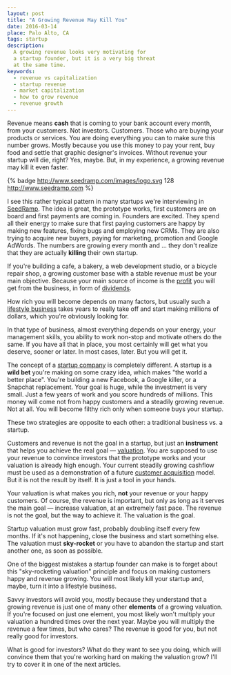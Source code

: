 ```yaml
---
layout: post
title: "A Growing Revenue May Kill You"
date: 2016-03-14
place: Palo Alto, CA
tags: startup
description:
  A growing revenue looks very motivating for
  a startup founder, but it is a very big threat
  at the same time.
keywords:
  - revenue vs capitalization
  - startup revenue
  - market capitalization
  - how to grow revenue
  - revenue growth
---
```


Revenue means **cash** that is coming to your bank account every month,
from your customers. Not investors. Customers. Those who are buying
your products or services. You are doing everything you can
to make sure this number grows. Mostly because you use this money
to pay your rent, buy food and settle that graphic designer's invoices.
Without revenue your startup will die, right? Yes, maybe. But, in my experience,
a growing revenue may kill it even faster.

<!--more-->

{% badge http://www.seedramp.com/images/logo.svg 128 http://www.seedramp.com %}

I see this rather typical pattern in many startups we're interviewing
in [SeedRamp](http://www.seedramp.com). The idea is great, the prototype
works, first customers are on board and first payments are coming in.
Founders are excited. They spend all their energy to make sure that
first paying customers are happy by making new features, fixing bugs and employing
new CRMs. They are also trying to acquire new
buyers, paying for marketing, promotion and Google AdWords. The numbers
are growing every month and ... they don't realize that they are
actually **killing** their own startup.

If you're building a cafe, a bakery, a web development studio,
or a bicycle repair shop, a growing customer base with a stable revenue
must be your main objective. Because your main source of income is the
[profit](https://en.wikipedia.org/wiki/Profit_%28accounting%29)
you will get from the business, in form of
[dividends](https://en.wikipedia.org/wiki/Dividend).

How rich you will become depends on many factors, but usually such a
[lifestyle business](https://en.wikipedia.org/wiki/Lifestyle_business)
takes years to really take off and start making millions of dollars, which
you're obviously looking for.

In that type of business, almost everything depends on your energy,
your management skills, you ability to work non-stop and motivate others
do the same. If you have all that in place, you most certainly will
get what you deserve, sooner or later. In most cases, later.
But you will get it.

The concept of a [startup company](https://en.wikipedia.org/wiki/Startup_company)
is completely different. A startup is a **wild bet** you're making on some
crazy idea, which makes "the world a better place". You're building
a new Facebook, a Google killer, or a Snapchat replacement. Your goal
is huge, while the investment is very small. Just a few years of work
and you score hundreds of millions. This money will come not from
happy customers and a steadily growing revenue. Not at all. You will
become filthy rich only when someone buys your startup.

These two strategies are opposite to each other:
a traditional business vs. a startup.

Customers and revenue is not the goal in a startup, but just
an **instrument** that helps you achieve the real goal &mdash;
[valuation](https://en.wikipedia.org/wiki/Business_valuation). You are
supposed to use your revenue to convince investors
that the prototype works and your valuation is already high enough.
Your current steadily growing cashflow must be used as a demonstration of a future
[customer acquisition](https://en.wikipedia.org/wiki/Customer_acquisition_management)
model. But it is not the result by itself. It is just a tool in your hands.

Your valuation is what makes you rich, **not** your revenue or your happy
customers. Of course, the revenue is important, but only as long as
it serves the main goal &mdash; increase valuation, at an extremely
fast pace. The revenue is not the goal, but the way to achieve it. The valuation
is the goal.

Startup valuation must grow fast, probably doubling itself every few months.
If it's not happening, close the business and start something else. The
valuation must **sky-rocket** or you have to abandon the startup and start
another one, as soon as possible.

One of the biggest mistakes a startup founder can make is to forget
about this "sky-rocketing valuation" principle and focus on making
customers happy and revenue growing. You will most likely kill your
startup and, maybe, turn it into a lifestyle business.

Savvy investors will avoid you, mostly because they
understand that a growing revenue is just one of many other
**elements** of a growing valuation. If you're focused on just one element,
you most likely won't multiply your valuation a hundred times over the
next year. Maybe you will multiply the revenue a few times, but who cares?
The revenue is good for you, but not really good for investors.

What is good for investors? What do they want to see you doing,
which will convince them that you're working hard on making the valuation
grow? I'll try to cover it in one of the next articles.
